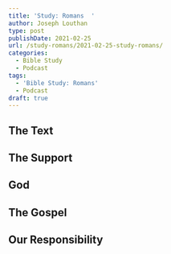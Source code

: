 ```yaml
---
title: 'Study: Romans  '
author: Joseph Louthan
type: post
publishDate: 2021-02-25
url: /study-romans/2021-02-25-study-romans/
categories:
  - Bible Study
  - Podcast
tags:
  - 'Bible Study: Romans'
  - Podcast
draft: true
---
```

## The Text

## The Support

## God

## The Gospel

## Our Responsibility


